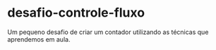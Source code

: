 # desafio-controle-fluxo
Um pequeno desafio de criar um contador utilizando as técnicas que aprendemos em aula.
